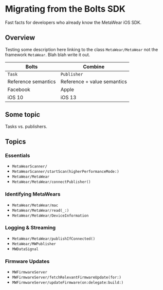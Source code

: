 # Migrating from the Bolts SDK

Fast facts for developers who already know the MetaWear iOS SDK.

## Overview

Testing some description here linking to the class ``MetaWear/MetaWear`` not the framework ``MetaWear``. Blah blah write it out.

Bolts | Combine 
--- | ---
`Task` | `Publisher`
Reference semantics | Reference + value semantics
Facebook | Apple
iOS 10 | iOS 13

## Some topic

Tasks vs. publishers.


## Topics

### Essentials

- ``MetaWearScanner/``
- ``MetaWearScanner/startScan(higherPerformanceMode:)``
- ``MetaWear/MetaWear``
- ``MetaWear/MetaWear/connectPublisher()``

### Identifying MetaWears

- ``MetaWear/MetaWear/mac``
- ``MetaWear/MetaWear/read(_:)``
- ``MetaWear/MetaWear/DeviceInformation``

### Logging & Streaming

- ``MetaWear/MetaWear/publishIfConnected()``
- ``MetaWear/MWPublisher``
- ``MWDataSignal``

### Firmware Updates

- ``MWFirmwareServer``
- ``MWFirmwareServer/fetchRelevantFirmwareUpdate(for:)``
- ``MWFirmwareServer/updateFirmware(on:delegate:build:)``
